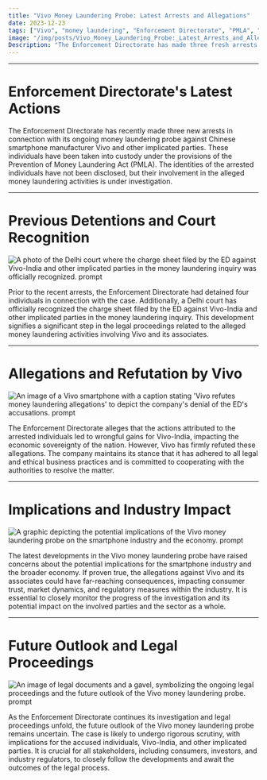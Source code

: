 ```yaml
---
title: "Vivo Money Laundering Probe: Latest Arrests and Allegations"
date: 2023-12-23
tags: ["Vivo", "money laundering", "Enforcement Directorate", "PMLA", "Vivo-India"]
image: "/img/posts/Vivo_Money_Laundering_Probe:_Latest_Arrests_and_Allegations/0.png"
Description: "The Enforcement Directorate has made three fresh arrests in connection with its money laundering probe against Chinese smartphone maker Vivo and some others. Get the latest updates and allegations in this blog post."
---
```



---
# Enforcement Directorate's Latest Actions

The Enforcement Directorate has recently made three new arrests in connection with its ongoing money laundering probe against Chinese smartphone manufacturer Vivo and other implicated parties. These individuals have been taken into custody under the provisions of the Prevention of Money Laundering Act (PMLA). The identities of the arrested individuals have not been disclosed, but their involvement in the alleged money laundering activities is under investigation.



---
# Previous Detentions and Court Recognition

![A photo of the Delhi court where the charge sheet filed by the ED against Vivo-India and other implicated parties in the money laundering inquiry was officially recognized. prompt](/img/posts/Vivo_Money_Laundering_Probe:_Latest_Arrests_and_Allegations/2.png "A photo of the Delhi court where the charge sheet filed by the ED against Vivo-India and other implicated parties in the money laundering inquiry was officially recognized.")

Prior to the recent arrests, the Enforcement Directorate had detained four individuals in connection with the case. Additionally, a Delhi court has officially recognized the charge sheet filed by the ED against Vivo-India and other implicated parties in the money laundering inquiry. This development signifies a significant step in the legal proceedings related to the alleged money laundering activities involving Vivo and its associates.



---
# Allegations and Refutation by Vivo

![An image of a Vivo smartphone with a caption stating 'Vivo refutes money laundering allegations' to depict the company's denial of the ED's accusations. prompt](/img/posts/Vivo_Money_Laundering_Probe:_Latest_Arrests_and_Allegations/3.png "An image of a Vivo smartphone with a caption stating 'Vivo refutes money laundering allegations' to depict the company's denial of the ED's accusations.")

The Enforcement Directorate alleges that the actions attributed to the arrested individuals led to wrongful gains for Vivo-India, impacting the economic sovereignty of the nation. However, Vivo has firmly refuted these allegations. The company maintains its stance that it has adhered to all legal and ethical business practices and is committed to cooperating with the authorities to resolve the matter.



---
# Implications and Industry Impact

![A graphic depicting the potential implications of the Vivo money laundering probe on the smartphone industry and the economy. prompt](/img/posts/Vivo_Money_Laundering_Probe:_Latest_Arrests_and_Allegations/4.png "A graphic depicting the potential implications of the Vivo money laundering probe on the smartphone industry and the economy.")

The latest developments in the Vivo money laundering probe have raised concerns about the potential implications for the smartphone industry and the broader economy. If proven true, the allegations against Vivo and its associates could have far-reaching consequences, impacting consumer trust, market dynamics, and regulatory measures within the industry. It is essential to closely monitor the progress of the investigation and its potential impact on the involved parties and the sector as a whole.



---
# Future Outlook and Legal Proceedings

![An image of legal documents and a gavel, symbolizing the ongoing legal proceedings and the future outlook of the Vivo money laundering probe. prompt](/img/posts/Vivo_Money_Laundering_Probe:_Latest_Arrests_and_Allegations/5.png "An image of legal documents and a gavel, symbolizing the ongoing legal proceedings and the future outlook of the Vivo money laundering probe.")

As the Enforcement Directorate continues its investigation and legal proceedings unfold, the future outlook of the Vivo money laundering probe remains uncertain. The case is likely to undergo rigorous scrutiny, with implications for the accused individuals, Vivo-India, and other implicated parties. It is crucial for all stakeholders, including consumers, investors, and industry regulators, to closely follow the developments and await the outcomes of the legal process.


